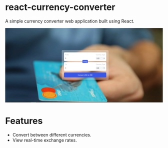 # react-currency-converter

A simple currency converter web application built using React.

![Currency converter ](image.png)

# Features

- Convert between different currencies.
- View real-time exchange rates.